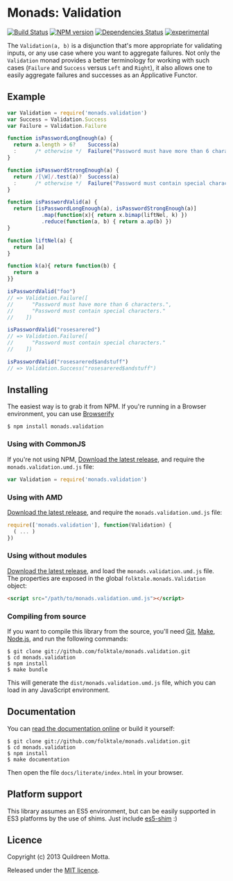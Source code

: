 Monads: Validation
==================

[![Build Status](https://secure.travis-ci.org/folktale/monads.validation.png?branch=master)](https://travis-ci.org/folktale/monads.validation)
[![NPM version](https://badge.fury.io/js/monads.validation.png)](http://badge.fury.io/js/monads.validation)
[![Dependencies Status](https://david-dm.org/folktale/monads.validation.png)](https://david-dm.org/folktale/monads.validation)
[![experimental](http://hughsk.github.io/stability-badges/dist/experimental.svg)](http://github.com/hughsk/stability-badges)

The `Validation(a, b)` is a disjunction that's more appropriate for validating
inputs, or any use case where you want to aggregate failures. Not only the
`Validation` monad provides a better terminology for working with such cases
(`Failure` and `Success` versus `Left` and `Right`), it also allows one to
easily aggregate failures and successes as an Applicative Functor.


## Example

```js
var Validation = require('monads.validation')
var Success = Validation.Success
var Failure = Validation.Failure

function isPasswordLongEnough(a) {
  return a.length > 6?    Success(a)
  :      /* otherwise */  Failure("Password must have more than 6 characters")
}

function isPasswordStrongEnough(a) {
  return /[\W]/.test(a)?  Success(a)
  :      /* otherwise */  Failure("Password must contain special characters")
}

function isPasswordValid(a) {
  return [isPasswordLongEnough(a), isPasswordStrongEnough(a)]
           .map(function(x){ return x.bimap(liftNel, k) })
           .reduce(function(a, b) { return a.ap(b) })
}

function liftNel(a) {
  return [a]
}

function k(a){ return function(b) {
  return a
}}

isPasswordValid("foo")
// => Validation.Failure([
//      "Password must have more than 6 characters.",
//      "Password must contain special characters."
//    ])

isPasswordValid("rosesarered")
// => Validation.Failure([
//      "Password must contain special characters."
//    ])

isPasswordValid("rosesarered$andstuff")
// => Validation.Success("rosesarered$andstuff")
```


## Installing

The easiest way is to grab it from NPM. If you're running in a Browser
environment, you can use [Browserify][]

    $ npm install monads.validation


### Using with CommonJS

If you're not using NPM, [Download the latest release][release], and require
the `monads.validation.umd.js` file:

```js
var Validation = require('monads.validation')
```


### Using with AMD

[Download the latest release][release], and require the `monads.validation.umd.js`
file:

```js
require(['monads.validation'], function(Validation) {
  ( ... )
})
```


### Using without modules

[Download the latest release][release], and load the `monads.validation.umd.js`
file. The properties are exposed in the global `folktale.monads.Validation` object:

```html
<script src="/path/to/monads.validation.umd.js"></script>
```


### Compiling from source

If you want to compile this library from the source, you'll need [Git][],
[Make][], [Node.js][], and run the following commands:

    $ git clone git://github.com/folktale/monads.validation.git
    $ cd monads.validation
    $ npm install
    $ make bundle
    
This will generate the `dist/monads.validation.umd.js` file, which you can load in
any JavaScript environment.

    
## Documentation

You can [read the documentation online][docs] or build it yourself:

    $ git clone git://github.com/folktale/monads.validation.git
    $ cd monads.validation
    $ npm install
    $ make documentation

Then open the file `docs/literate/index.html` in your browser.


## Platform support

This library assumes an ES5 environment, but can be easily supported in ES3
platforms by the use of shims. Just include [es5-shim][] :)


## Licence

Copyright (c) 2013 Quildreen Motta.

Released under the [MIT licence](https://github.com/folktale/monads.validation/blob/master/LICENCE).

<!-- links -->
[Fantasy Land]: https://github.com/fantasyland/fantasy-land
[Browserify]: http://browserify.org/
[release]: https://github.com/folktale/monads.validation/releases/download/v0.2.0/monads.validation-0.2.0.tar.gz
[Git]: http://git-scm.com/
[Make]: http://www.gnu.org/software/make/
[Node.js]: http://nodejs.org/
[es5-shim]: https://github.com/kriskowal/es5-shim
[docs]: http://folktale.github.io/monads.validation
